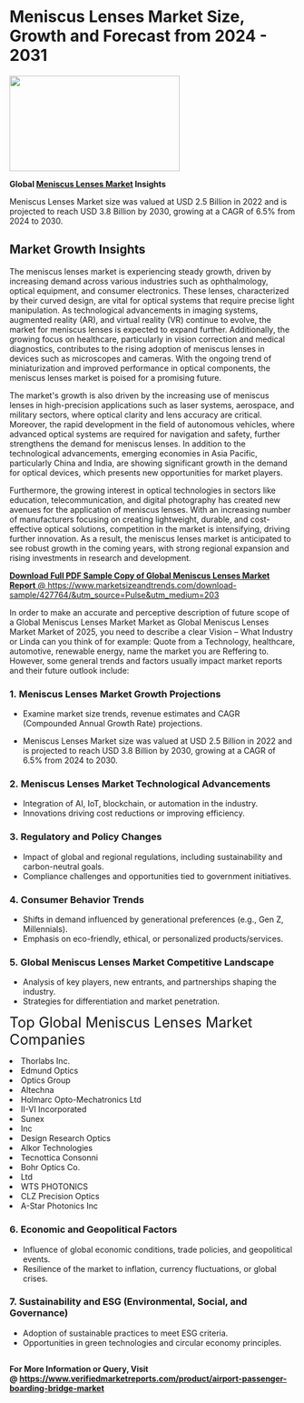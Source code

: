 <H1>Meniscus Lenses Market Size, Growth and Forecast from 2024 - 2031</H1><img class="aligncenter size-medium wp-image-584254" src="https://thirdeyenews.in/wp-content/uploads/2024/09/Global-Market-Research-300x168.jpeg" alt="" width="300" height="168" /><p><strong>Global&nbsp;<a href="https://www.marketsizeandtrends.com/download-sample/427764/&amp;utm_source=Pulse&amp;utm_medium=203">Meniscus Lenses Market</a> Insights</strong></p><p>Meniscus Lenses Market size was valued at USD 2.5 Billion in 2022 and is projected to reach USD 3.8 Billion by 2030, growing at a CAGR of 6.5% from 2024 to 2030.</p><p><h2>Market Growth Insights</h2> <p>The meniscus lenses market is experiencing steady growth, driven by increasing demand across various industries such as ophthalmology, optical equipment, and consumer electronics. These lenses, characterized by their curved design, are vital for optical systems that require precise light manipulation. As technological advancements in imaging systems, augmented reality (AR), and virtual reality (VR) continue to evolve, the market for meniscus lenses is expected to expand further. Additionally, the growing focus on healthcare, particularly in vision correction and medical diagnostics, contributes to the rising adoption of meniscus lenses in devices such as microscopes and cameras. With the ongoing trend of miniaturization and improved performance in optical components, the meniscus lenses market is poised for a promising future.</p> <p><a href="#"></a></p> <p>The market's growth is also driven by the increasing use of meniscus lenses in high-precision applications such as laser systems, aerospace, and military sectors, where optical clarity and lens accuracy are critical. Moreover, the rapid development in the field of autonomous vehicles, where advanced optical systems are required for navigation and safety, further strengthens the demand for meniscus lenses. In addition to the technological advancements, emerging economies in Asia Pacific, particularly China and India, are showing significant growth in the demand for optical devices, which presents new opportunities for market players.</p> <p>Furthermore, the growing interest in optical technologies in sectors like education, telecommunication, and digital photography has created new avenues for the application of meniscus lenses. With an increasing number of manufacturers focusing on creating lightweight, durable, and cost-effective optical solutions, competition in the market is intensifying, driving further innovation. As a result, the meniscus lenses market is anticipated to see robust growth in the coming years, with strong regional expansion and rising investments in research and development.</p> <p><a href="#"></p><p><span class=""><strong>Download Full PDF Sample Copy of Global Meniscus Lenses Market Report</strong> @ <a href="https://www.marketsizeandtrends.com/download-sample/427764/&amp;utm_source=Pulse&amp;utm_medium=203" target="_blank">https://www.marketsizeandtrends.com/download-sample/427764/&amp;utm_source=Pulse&amp;utm_medium=203</a></span></p><p>In order to make an accurate and perceptive description of future scope of a Global&nbsp;Meniscus Lenses Market Market as Global&nbsp;Meniscus Lenses Market Market of 2025, you need to describe a clear Vision &ndash; What Industry or Linda can you think of for example: Quote from a Technology, healthcare, automotive, renewable energy, name the market you are Reffering to. However, some general trends and factors usually impact market reports and their future outlook include:</p><h3>1.&nbsp;<strong>Meniscus Lenses Market Growth Projections</strong></h3><ul><li>Examine market size trends, revenue estimates and CAGR (Compounded Annual Growth Rate) projections.</li><li><p>Meniscus Lenses Market size was valued at USD 2.5 Billion in 2022 and is projected to reach USD 3.8 Billion by 2030, growing at a CAGR of 6.5% from 2024 to 2030.</p></li></ul><h3>2.&nbsp;<strong>Meniscus Lenses Market Technological Advancements</strong></h3><ul><li>Integration of AI, IoT, blockchain, or automation in the industry.</li><li>Innovations driving cost reductions or improving efficiency.</li></ul><h3>3.&nbsp;<strong>Regulatory and Policy Changes</strong></h3><ul><li>Impact of global and regional regulations, including sustainability and carbon-neutral goals.</li><li>Compliance challenges and opportunities tied to government initiatives.</li></ul><h3>4.&nbsp;<strong>Consumer Behavior Trends</strong></h3><ul><li>Shifts in demand influenced by generational preferences (e.g., Gen Z, Millennials).</li><li>Emphasis on eco-friendly, ethical, or personalized products/services.</li></ul><h3>5.&nbsp;<strong>Global Meniscus Lenses Market Competitive Landscape</strong></h3><ul><li>Analysis of key players, new entrants, and partnerships shaping the industry.</li><li>Strategies for differentiation and market penetration.</li></ul><p data-pm-slice="1 1 []"><span style="color: inherit; font-family: inherit; font-size: 25px;">Top Global Meniscus Lenses Market Companies</span></p><div class="" data-test-id=""><p><li>Thorlabs Inc.</li><li> Edmund Optics</li><li> Optics Group</li><li> Altechna</li><li> Holmarc Opto-Mechatronics Ltd</li><li> II-VI Incorporated</li><li> Sunex</li><li> Inc</li><li> Design Research Optics</li><li> Alkor Technologies</li><li> Tecnottica Consonni</li><li> Bohr Optics Co.</li><li>Ltd</li><li> WTS PHOTONICS</li><li> CLZ Precision Optics</li><li> A-Star Photonics Inc</li></p></div><h3>6.&nbsp;<strong>Economic and Geopolitical Factors</strong></h3><ul><li>Influence of global economic conditions, trade policies, and geopolitical events.</li><li>Resilience of the market to inflation, currency fluctuations, or global crises.</li></ul><h3>7.&nbsp;<strong>Sustainability and ESG (Environmental, Social, and Governance)</strong></h3><ul><li>Adoption of sustainable practices to meet ESG criteria.</li><li>Opportunities in green technologies and circular economy principles.</li></ul><h2><strong style="font-size: 14px;">For More Information or Query, Visit @&nbsp;</strong><a style="background-color: #ffffff; font-size: 14px;" href="https://www.marketsizeandtrends.com/report/meniscus-lenses-market/" target="_blank">https://www.verifiedmarketreports.com/product/airport-passenger-boarding-bridge-market</a></h2>
